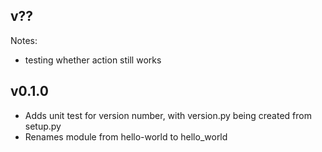 ## v??
Notes:
 - testing whether action still works
## v0.1.0
* Adds unit test for version number, with version.py being created from setup.py
* Renames module from hello-world to hello_world
